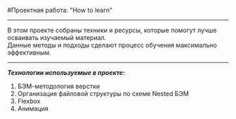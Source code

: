#Проектная работа: "How to learn"

---

В этом проекте собраны техники и ресурсы, которые помогут лучше осваивать изучаемый материал.  
Данные методы и подходы сделают процесс обучения максимально эффективным.

---

**_Технологии используемые в проекте:_**

1. БЭМ-методология верстки
2. Организация файловой структуры по схеме Nested БЭМ
3. Flexbox
4. Анимация
